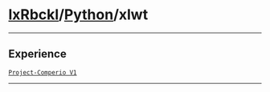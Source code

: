 # [lxRbckl](https://github.com/lxRbckl/lxRbckl/tree/main)/[Python](https://github.com/lxRbckl/lxRbckl/tree/main/Python)/xlwt

---



## Experience


[`Project-Comperio V1`](https://github.com/lxRbckl/Project-Comperio/blob/V1/README.md)




---